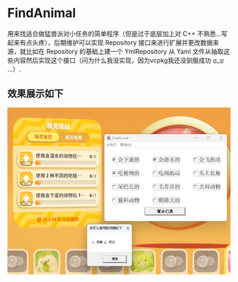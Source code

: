 # FindAnimal
用来找适合做猛兽派对小任务的简单程序（但是过于底层加上对 C++ 不熟悉...写起来有点头疼），后期维护可以实现 Repository 接口来进行扩展并更改数据来源，就比如在 Repository 的基础上建一个 YmlRepository 从 Yaml 文件从抽取这些内容然后实现这个接口（问为什么我没实现，因为vcpkg我还没驯服成功 ಥ_ಥ ...）.
## 效果展示如下
![image](https://github.com/SmerryBeta/FindAnimal/blob/main/%E5%B1%95%E7%A4%BA/%E5%B1%95%E7%A4%BA.png)
